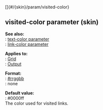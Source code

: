 []{#/{skin}/param/visited-color}    
## visited-color parameter (skin)    
**See also:**    
:   [text-color parameter](/ref/%7Bskin%7D/param/text-color/text-color.md)    
:   [link-color parameter](/ref/%7Bskin%7D/param/link-color/link-color.md)    
<!-- -->    
**Applies to:**    
:   [Grid](/ref/%7Bskin%7D/control/grid/grid.md)    
:   [Output](/ref/%7Bskin%7D/control/output/output.md)    
<!-- -->    
**Format:**    
:   [#rrggbb](/ref/%7B%7Bappendix%7D%7D/html-colors/html-colors.md)    
:   none    
<!-- -->    
**Default value:**    
:   #0000ff    
The color used for visited links.  